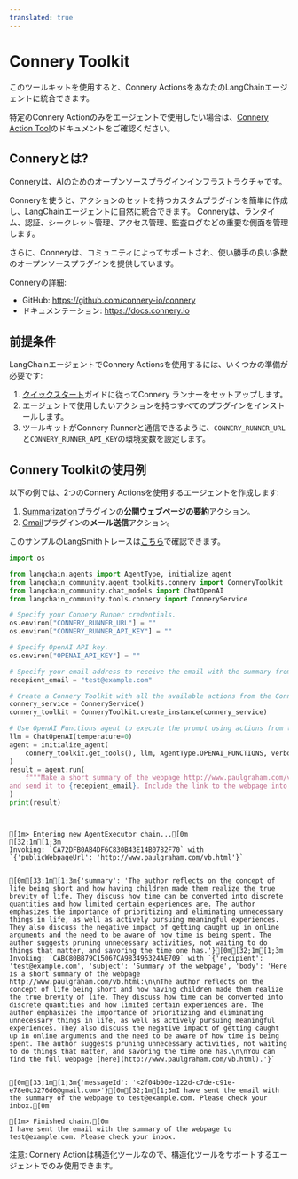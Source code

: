```yaml
---
translated: true
---
```


# Connery Toolkit

このツールキットを使用すると、Connery ActionsをあなたのLangChainエージェントに統合できます。

特定のConnery Actionのみをエージェントで使用したい場合は、[Connery Action Tool](/docs/integrations/tools/connery)のドキュメントをご確認ください。

## Conneryとは?

Conneryは、AIのためのオープンソースプラグインインフラストラクチャです。

Conneryを使うと、アクションのセットを持つカスタムプラグインを簡単に作成し、LangChainエージェントに自然に統合できます。
Conneryは、ランタイム、認証、シークレット管理、アクセス管理、監査ログなどの重要な側面を管理します。

さらに、Conneryは、コミュニティによってサポートされ、使い勝手の良い多数のオープンソースプラグインを提供しています。

Conneryの詳細:

- GitHub: https://github.com/connery-io/connery
- ドキュメンテーション: https://docs.connery.io

## 前提条件

LangChainエージェントでConnery Actionsを使用するには、いくつかの準備が必要です:

1. [クイックスタート](https://docs.connery.io/docs/runner/quick-start/)ガイドに従ってConnery ランナーをセットアップします。
2. エージェントで使用したいアクションを持つすべてのプラグインをインストールします。
3. ツールキットがConnery Runnerと通信できるように、`CONNERY_RUNNER_URL`と`CONNERY_RUNNER_API_KEY`の環境変数を設定します。

## Connery Toolkitの使用例

以下の例では、2つのConnery Actionsを使用するエージェントを作成します:

1. [Summarization](https://github.com/connery-io/summarization-plugin)プラグインの**公開ウェブページの要約**アクション。
2. [Gmail](https://github.com/connery-io/gmail)プラグインの**メール送信**アクション。

このサンプルのLangSmithトレースは[こちら](https://smith.langchain.com/public/4af5385a-afe9-46f6-8a53-57fe2d63c5bc/r)で確認できます。

```python
import os

from langchain.agents import AgentType, initialize_agent
from langchain_community.agent_toolkits.connery import ConneryToolkit
from langchain_community.chat_models import ChatOpenAI
from langchain_community.tools.connery import ConneryService

# Specify your Connery Runner credentials.
os.environ["CONNERY_RUNNER_URL"] = ""
os.environ["CONNERY_RUNNER_API_KEY"] = ""

# Specify OpenAI API key.
os.environ["OPENAI_API_KEY"] = ""

# Specify your email address to receive the email with the summary from example below.
recepient_email = "test@example.com"

# Create a Connery Toolkit with all the available actions from the Connery Runner.
connery_service = ConneryService()
connery_toolkit = ConneryToolkit.create_instance(connery_service)

# Use OpenAI Functions agent to execute the prompt using actions from the Connery Toolkit.
llm = ChatOpenAI(temperature=0)
agent = initialize_agent(
    connery_toolkit.get_tools(), llm, AgentType.OPENAI_FUNCTIONS, verbose=True
)
result = agent.run(
    f"""Make a short summary of the webpage http://www.paulgraham.com/vb.html in three sentences
and send it to {recepient_email}. Include the link to the webpage into the body of the email."""
)
print(result)
```

```output


[1m> Entering new AgentExecutor chain...[0m
[32;1m[1;3m
Invoking: `CA72DFB0AB4DF6C830B43E14B0782F70` with `{'publicWebpageUrl': 'http://www.paulgraham.com/vb.html'}`


[0m[33;1m[1;3m{'summary': 'The author reflects on the concept of life being short and how having children made them realize the true brevity of life. They discuss how time can be converted into discrete quantities and how limited certain experiences are. The author emphasizes the importance of prioritizing and eliminating unnecessary things in life, as well as actively pursuing meaningful experiences. They also discuss the negative impact of getting caught up in online arguments and the need to be aware of how time is being spent. The author suggests pruning unnecessary activities, not waiting to do things that matter, and savoring the time one has.'}[0m[32;1m[1;3m
Invoking: `CABC80BB79C15067CA983495324AE709` with `{'recipient': 'test@example.com', 'subject': 'Summary of the webpage', 'body': 'Here is a short summary of the webpage http://www.paulgraham.com/vb.html:\n\nThe author reflects on the concept of life being short and how having children made them realize the true brevity of life. They discuss how time can be converted into discrete quantities and how limited certain experiences are. The author emphasizes the importance of prioritizing and eliminating unnecessary things in life, as well as actively pursuing meaningful experiences. They also discuss the negative impact of getting caught up in online arguments and the need to be aware of how time is being spent. The author suggests pruning unnecessary activities, not waiting to do things that matter, and savoring the time one has.\n\nYou can find the full webpage [here](http://www.paulgraham.com/vb.html).'}`


[0m[33;1m[1;3m{'messageId': '<2f04b00e-122d-c7de-c91e-e78e0c3276d6@gmail.com>'}[0m[32;1m[1;3mI have sent the email with the summary of the webpage to test@example.com. Please check your inbox.[0m

[1m> Finished chain.[0m
I have sent the email with the summary of the webpage to test@example.com. Please check your inbox.
```

注意: Connery Actionは構造化ツールなので、構造化ツールをサポートするエージェントでのみ使用できます。
